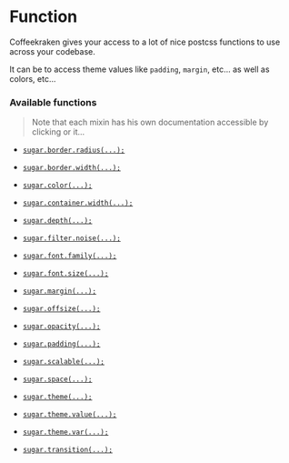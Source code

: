 <!-- This file has been generated using
     the "@coffeekraken/s-markdown-builder" package.
     !!! Do not edit it directly... -->


<!-- body -->

<!--
/**
* @name            Functions
* @namespace       doc.css
* @type            Markdown
* @platform        md
* @status          stable
* @menu            Documentation / CSS           /doc/css/functions
*
* @since           2.0.0
* @author    Olivier Bossel <olivier.bossel@gmail.com> (https://coffeekraken.io)
*/
-->

# Function

Coffeekraken gives your access to a lot of nice postcss functions to use across your codebase.

It can be to access theme values like `padding`, `margin`, etc... as well as colors, etc...

### Available functions

> Note that each mixin has his own documentation accessible by clicking or it...


-   [`sugar.border.radius(...);`](/api/@coffeekraken.s-postcss-sugar-plugin.node.function.border.radius)
    
-   [`sugar.border.width(...);`](/api/@coffeekraken.s-postcss-sugar-plugin.node.function.border.width)
    
-   [`sugar.color(...);`](/api/@coffeekraken.s-postcss-sugar-plugin.node.function.color.color)
    
-   [`sugar.container.width(...);`](/api/@coffeekraken.s-postcss-sugar-plugin.node.function.container.width)
    
-   [`sugar.depth(...);`](/api/@coffeekraken.s-postcss-sugar-plugin.node.function.depth.depth)
    
-   [`sugar.filter.noise(...);`](/api/@coffeekraken.s-postcss-sugar-plugin.node.function.filter.noise)
    
-   [`sugar.font.family(...);`](/api/@coffeekraken.s-postcss-sugar-plugin.node.function.font.family)
    
-   [`sugar.font.size(...);`](/api/@coffeekraken.s-postcss-sugar-plugin.node.function.font.size)
    
-   [`sugar.margin(...);`](/api/@coffeekraken.s-postcss-sugar-plugin.node.function.margin.margin)
    
-   [`sugar.offsize(...);`](/api/@coffeekraken.s-postcss-sugar-plugin.node.function.offsize.offsize)
    
-   [`sugar.opacity(...);`](/api/@coffeekraken.s-postcss-sugar-plugin.node.function.opacity.opacity)
    
-   [`sugar.padding(...);`](/api/@coffeekraken.s-postcss-sugar-plugin.node.function.padding.padding)
    
-   [`sugar.scalable(...);`](/api/@coffeekraken.s-postcss-sugar-plugin.node.function.scalable.scalable)
    
-   [`sugar.space(...);`](/api/@coffeekraken.s-postcss-sugar-plugin.node.function.space.space)
    
-   [`sugar.theme(...);`](/api/@coffeekraken.s-postcss-sugar-plugin.node.function.theme.theme)
    
-   [`sugar.theme.value(...);`](/api/@coffeekraken.s-postcss-sugar-plugin.node.function.theme.value)
    
-   [`sugar.theme.var(...);`](/api/@coffeekraken.s-postcss-sugar-plugin.node.function.theme.var)
    
-   [`sugar.transition(...);`](/api/@coffeekraken.s-postcss-sugar-plugin.node.function.transition.transition)
    
